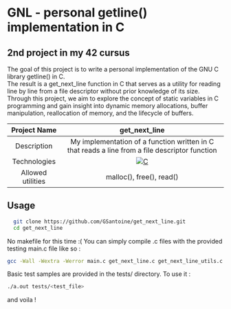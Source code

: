 # GNL - personal getline() implementation in C

## 2nd project in my 42 cursus
The goal of this project is to write a personal implementation of the GNU C library getline() in C.<br> The result is a get_next_line function in C that serves as a utility for reading line by line from a file descriptor without prior knowledge of its size. Through this project, we aim to explore the concept of static variables in C programming and gain insight into dynamic memory allocations, buffer manipulation, reallocation of memory, and the lifecycle of buffers.

|    Project Name    |                                                                       get_next_line                                                                 |
| :----------------: | :-------------------------------------------------------------------------------------------------------------------------------------------------: |
|    Description     |                                             My implementation of a function written in C that reads a line from a file descriptor function          |
|    Technologies    | <a href="#"><img alt="C" src="https://custom-icon-badges.demolab.com/badge/C-03599C.svg?logo=c-in-hexagon&logoColor=white&style=for-the-badge"></a> |
| Allowed utilities  |     malloc(), free(), read()                                                                                                                        |

## Usage

```bash
  git clone https://github.com/GSantoine/get_next_line.git
  cd get_next_line
```

No makefile for this time :( You can simply compile .c files with the provided testing main.c file like so :
```bash
gcc -Wall -Wextra -Werror main.c get_next_line.c get_next_line_utils.c 
```

Basic test samples are provided in the tests/ directory. To use it :
```bash
./a.out tests/<test_file>
```

and voila !
